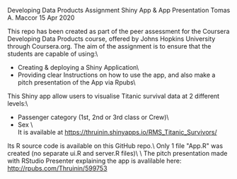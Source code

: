 
Developing Data Products Assignment
Shiny App & App Presentation 
Tomas A. Maccor
15 Apr 2020

This repo has been created as part of the peer assessment for the Coursera Developing Data Products course, offered by Johns Hopkins University through Coursera.org. The aim of the assignment is to ensure that the students are capable of using:\\  

* Creating & deploying a Shiny Application\\ 
* Providing clear Instructions on how to use the app, and also make a pitch presentation of the App via Rpubs\\  

This Shiny app allow users to visualise Titanic survival data at 2 different levels:\\  
* Passenger category (1st, 2nd or 3rd class or Crew)\\ 
* Sex
\\  
It is available at  https://thruinin.shinyapps.io/RMS_Titanic_Survivors/

Its R source code is available on this GitHub repo.\\
Only 1 file "App.R" was created  (no separate ui.R and server.R files)\\
\\
The pitch presentation made with RStudio Presenter explaining the app is avalilable here: http://rpubs.com/Thruinin/599753


